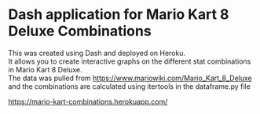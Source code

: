 # Dash application for Mario Kart 8 Deluxe Combinations <br>

This was created using Dash and deployed on Heroku. <br>
It allows you to create interactive graphs on the different stat combinations in Mario Kart 8 Deluxe. <br>
The data was pulled from https://www.mariowiki.com/Mario_Kart_8_Deluxe and the combinations are calculated using itertools in the dataframe.py file

https://mario-kart-combinations.herokuapp.com/
